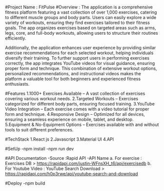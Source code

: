 #Project Name : FitPulse
#Overview :
The application is a comprehensive fitness platform featuring a vast collection of over 1,000 exercises, catering to different muscle groups and body parts. Users can easily explore a wide variety of workouts, ensuring they find exercises tailored to their fitness goals. The app organizes exercises based on targeted areas such as arms, legs, core, and full-body workouts, allowing users to structure their routines efficiently.

Additionally, the application enhances user experience by providing similar exercise recommendations for each selected workout, helping individuals diversify their training. To further support users in performing exercises correctly, the app integrates YouTube videos for visual guidance, ensuring proper form and technique. This combination of extensive workout options, personalized recommendations, and instructional videos makes the platform a valuable tool for both beginners and experienced fitness enthusiasts.

#Features
1.1000+ Exercises Available – A vast collection of exercises covering various workout needs.
2.Targeted Workouts – Exercises categorized for different body parts, ensuring focused training.
3.YouTube Video Integration – Each exercise comes with a video tutorial for proper form and technique.
4.Responsive Design – Optimized for all devices, ensuring a seamless experience on mobile, tablet, and desktop.
5.Equipment & No-Equipment Options – Exercises available with and without tools to suit different preferences.

#TechStack
1.React js
2.Javascript
3.Material UI
4.API

#SetUp
-npm install
-npm run dev

#API Documentation
-Source :Rapid API
-API Name a. For exercise : Exercises DB > https://rapidapi.com/justin-WFnsXH_t6/api/exercisedb
b. For Youtube Video : YouTube Search Download > https://rapidapi.com/h0p3rwe/api/youtube-search-and-download

#Deploy
-npm build
